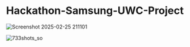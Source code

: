 # Hackathon-Samsung-UWC-Project

![Screenshot 2025-02-25 211101](https://github.com/user-attachments/assets/017a8546-0cfe-493d-add0-d3313288f10f)

![733shots_so](https://github.com/user-attachments/assets/c188727e-cf07-46fb-b402-1d3e866c0213)
